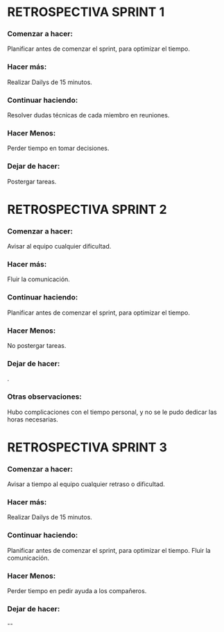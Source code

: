 # RETROSPECTIVA SPRINT 1
### Comenzar a hacer: 
Planificar antes de comenzar el sprint, para optimizar el tiempo.

### Hacer más:
Realizar Dailys de 15 minutos.

### Continuar haciendo:
Resolver dudas técnicas de cada miembro en reuniones.

### Hacer Menos:
Perder tiempo en tomar decisiones.

### Dejar de hacer:
Postergar tareas.

# RETROSPECTIVA SPRINT 2
### Comenzar a hacer: 
Avisar al equipo cualquier dificultad.

### Hacer más:
Fluir la comunicación.

### Continuar haciendo:
Planificar antes de comenzar el sprint, para optimizar el tiempo.

### Hacer Menos:
No postergar tareas.

### Dejar de hacer:
.

### Otras observaciones:
Hubo complicaciones con el tiempo personal, y no se le pudo dedicar las horas necesarias.

# RETROSPECTIVA SPRINT 3
### Comenzar a hacer: 
Avisar a tiempo al equipo cualquier retraso o dificultad.

### Hacer más:
Realizar Dailys de 15 minutos.

### Continuar haciendo:
Planificar antes de comenzar el sprint, para optimizar el tiempo. Fluir la comunicación.

### Hacer Menos:
Perder tiempo en pedir ayuda a los compañeros.

### Dejar de hacer:
--


